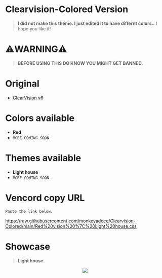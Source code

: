 # Clearvision-Colored Version
> **I did not make this theme. I just edited it to have differnt colors..**
I hope you like it!

# ⚠️WARNING⚠️
> **BEFORE USING THIS DO KNOW YOU MIGHT GET BANNED.**

# Original
- [ClearVision v6](https://github.com/ClearVision/ClearVision-v6)

# Colors available
- **Red**
- `MORE COMING SOON` 
# Themes available
- **Light house**
- `MORE COMING SOON`

# Vencord copy URL

```Paste the link below.```

https://raw.githubusercontent.com/monkeyadece/Clearvision-Colored/main/Red%20vision%20%7C%20Light%20house.css

# Showcase
> **Light house**

<p align="center">
<img src="/showcase/lighthouse_showcase.png">
